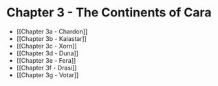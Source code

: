 # Chapter 3 - The Continents of Cara

- [[Chapter 3a - Chardon]]
- [[Chapter 3b - Kalastar]]
- [[Chapter 3c - Xorn]]
- [[Chapter 3d - Duna]]
- [[Chapter 3e - Fera]]
- [[Chapter 3f - Drasi]]
- [[Chapter 3g - Votar]]